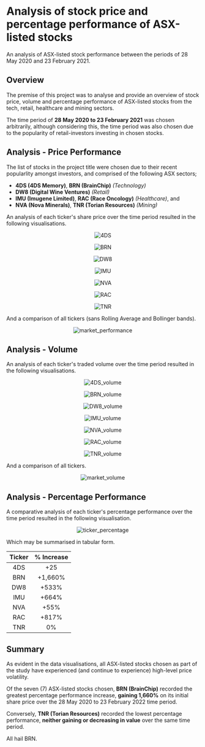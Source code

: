 # Analysis of stock price and percentage performance of ASX-listed stocks
 An analysis of ASX-listed stock performance between the periods of 28 May 2020 and 23 February 2021.
 
## Overview
 
 The premise of this project was to analyse and provide an overview of stock price, volume and percentage performance of ASX-listed stocks from the tech, retail, healthcare and mining sectors.
 
 The time period of <b>28 May 2020 to 23 February 2021</b> was chosen arbitrarily, although considering this, the time period was also chosen due to the popularity of retail-investors investing in chosen stocks. 
 
## Analysis - Price Performance
 
 The list of stocks in the project title were chosen due to their recent popularlity amongst investors, and comprised of the following ASX sectors; 
 
* <b>4DS (4DS Memory)</b>, <b>BRN (BrainChip)</b> <i>(Technology)</i>
* <b>DW8 (Digital Wine Ventures)</b> <i>(Retail)</i>
* <b>IMU (Imugene Limited)</b>, <b>RAC (Race Oncology)</b> <i>(Healthcare)</i>, and
* <b>NVA (Nova Minerals)</b>, <b>TNR (Torian Resources)</b> <i>(Mining)</i>

An analysis of each ticker's share price over the time period resulted in the following visualisations.
 
 <p align="center">
  <img src="https://github.com/mnperic/asx-profit-loss/blob/main/Images/4DS.png" alt="4DS"/>
</p>

 <p align="center">
  <img src="https://github.com/mnperic/asx-profit-loss/raw/main/Images/BRN.png" alt="BRN"/>
</p>

 <p align="center">
  <img src="https://github.com/mnperic/asx-profit-loss/raw/main/Images/DW8.png" alt="DW8"/>
</p>

 <p align="center">
  <img src="https://github.com/mnperic/asx-profit-loss/raw/main/Images/IMU.png" alt="IMU"/>
</p>

 <p align="center">
  <img src="https://github.com/mnperic/asx-profit-loss/raw/main/Images/NVA.png" alt="NVA"/>
</p>

 <p align="center">
  <img src="https://github.com/mnperic/asx-profit-loss/raw/main/Images/RAC.png" alt="RAC"/>
</p>

 <p align="center">
  <img src="https://github.com/mnperic/asx-profit-loss/raw/main/Images/TNR.png" alt="TNR"/>
</p>

And a comparison of all tickers (sans Rolling Average and Bollinger bands).

<p align="center">
  <img src="https://github.com/mnperic/asx-profit-loss/raw/main/Images/market_performance.png" alt="market_performance"/>
</p>

## Analysis - Volume

An analysis of each ticker's traded volume over the time period resulted in the following visualisations.

<p align="center">
  <img src="https://github.com/mnperic/asx-profit-loss/raw/main/Images/4DS_volume.png" alt="4DS_volume"/>
</p>

<p align="center">
  <img src="https://github.com/mnperic/asx-profit-loss/raw/main/Images/BRN_volume.png" alt="BRN_volume"/>
</p>

<p align="center">
  <img src="https://github.com/mnperic/asx-profit-loss/raw/main/Images/DW8_volume.png" alt="DW8_volume"/>
</p>

<p align="center">
  <img src="https://github.com/mnperic/asx-profit-loss/raw/main/Images/IMU_volume.png" alt="IMU_volume"/>
</p>

<p align="center">
  <img src="https://github.com/mnperic/asx-profit-loss/raw/main/Images/NVA_volume.png" alt="NVA_volume"/>
</p>

<p align="center">
  <img src="https://github.com/mnperic/asx-profit-loss/raw/main/Images/RAC_volume.png" alt="RAC_volume"/>
</p>

<p align="center">
  <img src="https://github.com/mnperic/asx-profit-loss/raw/main/Images/TNR_volume.png" alt="TNR_volume"/>
</p>

And a comparison of all tickers.

<p align="center">
  <img src="https://github.com/mnperic/asx-profit-loss/raw/main/Images/market_volume.png" alt="market_volume"/>
</p>

## Analysis - Percentage Performance

A comparative analysis of each ticker's percentage performance over the time period resulted in the following visualisation.

<p align="center">
  <img src="https://github.com/mnperic/asx-profit-loss/raw/main/Images/ticker_percentage.png" alt="ticker_percentage"/>
</p>

Which may be summarised in tabular form.

<div align="center">
 
Ticker |  % Increase   
:---:  |  :---: 
 4DS | +25
 BRN | +1,660%
 DW8 | +533%
 IMU | +664%
 NVA | +55%
 RAC | +817%
 TNR | 0%

</div align>
 
## Summary

As evident in the data visualisations, all ASX-listed stocks chosen as part of the study have experienced (and continue to experience) high-level price volatility. 

Of the seven (7) ASX-listed stocks chosen, <b>BRN (BrainChip)</b> recorded the greatest percentage performance increase, <b>gaining 1,660%</b> on its initial share price over the 28 May 2020 to 23 February 2022 time period. 

Conversely, <b>TNR (Torian Resources)</b> recorded the lowest percentage performance, <b>neither gaining or decreasing in value</b> over the same time period. 

All hail BRN.
